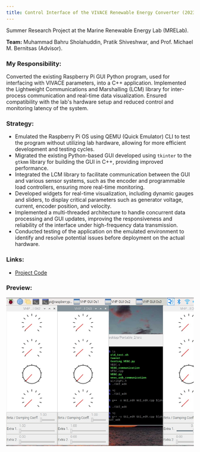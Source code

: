 ```yaml
---
title: Control Interface of the VIVACE Renewable Energy Converter (2023)
---
```


Summer Research Project at the Marine Renewable Energy Lab (MRELab).

**Team:** Muhammad Bahru Sholahuddin, Pratik Shiveshwar, and Prof. Michael M. Bernitsas (Advisor).

### My Responsibility:
Converted the existing Raspberry Pi GUI Python program, used for interfacing with VIVACE parameters, into a C++ application. Implemented the Lightweight Communications and Marshalling (LCM) library for inter-process communication and real-time data visualization. Ensured compatibility with the lab's hardware setup and reduced control and monitoring latency of the system.

### Strategy:
- Emulated the Raspberry Pi OS using QEMU (Quick Emulator) CLI to test the program without utilizing lab hardware, allowing for more efficient development and testing cycles.
- Migrated the existing Python-based GUI developed using `tkinter` to the `gtkmm` library for building the GUI in C++, providing improved performance.
- Integrated the LCM library to facilitate communication between the GUI and various sensor systems, such as the encoder and programmable load controllers, ensuring more real-time monitoring.
- Developed widgets for real-time visualization, including dynamic gauges and sliders, to display critical parameters such as generator voltage, current, encoder position, and velocity.
- Implemented a multi-threaded architecture to handle concurrent data processing and GUI updates, improving the responsiveness and reliability of the interface under high-frequency data transmission.
- Conducted testing of the application on the emulated environment to identify and resolve potential issues before deployment on the actual hardware.

### Links:
- [Project Code](https://drive.google.com/file/d/1mrszazPAsx-A8ybuW5P6sL-GKlr_77TC/view?usp=sharing)

### Preview:
![Control Interface of the VIVACE Renewable Energy Converter](../assets/img/project_vivaceGui.jpeg)

